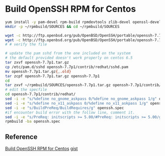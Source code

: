 # Build OpenSSH RPM for Centos

```bash
yum install -y pam-devel rpm-build rpmdevtools zlib-devel openssl-devel krb5-devel gcc
mkdir -p ~/rpmbuild/SOURCES && cd ~/rpmbuild/SOURCES

wget -c http://ftp.openbsd.org/pub/OpenBSD/OpenSSH/portable/openssh-7.7p1.tar.gz
wget -c http://ftp.openbsd.org/pub/OpenBSD/OpenSSH/portable/openssh-7.7p1.tar.gz.asc
# # verify the file

# update the pam sshd from the one included on the system
# the default provided doesn't work properly on centos 6.5
tar zxvf openssh-7.7p1.tar.gz
cp /etc/pam.d/sshd openssh-7.7p1/contrib/redhat/sshd.pam
mv openssh-7.7p1.tar.gz{,.old}
tar zcpf openssh-7.7p1.tar.gz openssh-7.7p1
cd
tar zxvf ~/rpmbuild/SOURCES/openssh-7.7p1.tar.gz openssh-7.7p1/contrib/redhat/openssh.spec
# edit the specfile
cd openssh-7.7p1/contrib/redhat/
sed -i -e "s/%define no_gnome_askpass 0/%define no_gnome_askpass 1/g" openssh.spec
sed -i -e "s/%define no_x11_askpass 0/%define no_x11_askpass 1/g" openssh.spec
sed -i -e "s/BuildPreReq/BuildRequires/g" openssh.spec
#if encounter build error with the follow line, comment it.
sed -i -e "s/PreReq: initscripts >= 5.00/#PreReq: initscripts >= 5.00/g" openssh.spec
rpmbuild -ba openssh.spec
```

## Reference

[Build OpenSSH RPM for Centos](http://www.arvinep.com/2015/12/building-rpm-openssh-71p1-on-rhelcentos.html)
[gist](https://gist.github.com/tjheeta/654a246d18fea65b2da0)

